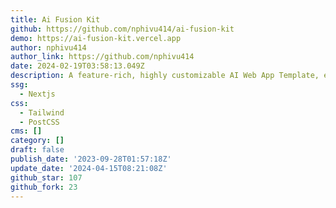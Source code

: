 ```yaml
---
title: Ai Fusion Kit
github: https://github.com/nphivu414/ai-fusion-kit
demo: https://ai-fusion-kit.vercel.app
author: nphivu414
author_link: https://github.com/nphivu414
date: 2024-02-19T03:58:13.049Z
description: A feature-rich, highly customizable AI Web App Template, empowered by Next.js.
ssg:
  - Nextjs
css:
  - Tailwind
  - PostCSS
cms: []
category: []
draft: false
publish_date: '2023-09-28T01:57:18Z'
update_date: '2024-04-15T08:21:08Z'
github_star: 107
github_fork: 23
---
```

